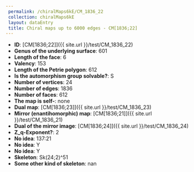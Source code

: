 ```yaml
--- 
 permalink: /chiralMaps6kE/CM_1836_22 
 collection: chiralMaps6kE
 layout: dataEntry
 title: Chiral maps up to 6000 edges - CM[1836;22]
---
```


- **ID**: [CM[1836;22]]({{ site.url }}/test/CM_1836_22)
- **Genus of the underlying surface**: 601
- **Length of the face**: 6
- **Valency**: 153
- **Length of the Petrie polygon**: 612
- **Is the automorphism group solvable?**: S
- **Number of vertices**: 24
- **Number of edges**: 1836
- **Number of faces**: 612
- **The map is self-**: none
- **Dual map**: [CM[1836;23]]({{ site.url }}/test/CM_1836_23)
- **Mirror (enantihomorphic) map**: [CM[1836;21]]({{ site.url }}/test/CM_1836_21)
- **Dual of the mirror image**: [CM[1836;24]]({{ site.url }}/test/CM_1836_24)
- **Z_q-Exponent?**: 2
- **No idea**:  137:21
- **No idea**: Y
- **No idea**: Y
- **Skeleton**: Sk(24;2)^51
- **Some other kind of skeleton**: nan
